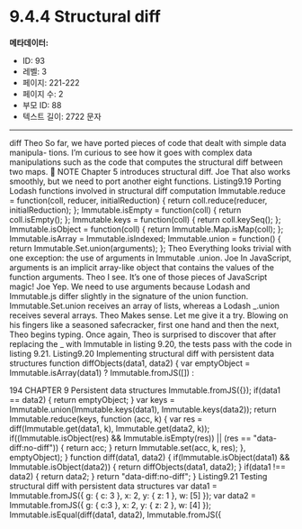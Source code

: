 # 9.4.4 Structural diff

**메타데이터:**
- ID: 93
- 레벨: 3
- 페이지: 221-222
- 페이지 수: 2
- 부모 ID: 88
- 텍스트 길이: 2722 문자

---

diff
Theo So far, we have ported pieces of code that dealt with simple data manipula-
tions. I’m curious to see how it goes with complex data manipulations such as
the code that computes the structural diff between two maps.
 NOTE Chapter 5 introduces structural diff.
Joe That also works smoothly, but we need to port another eight functions.
Listing9.19 Porting Lodash functions involved in structural diff computation
Immutable.reduce = function(coll, reducer, initialReduction) {
return coll.reduce(reducer, initialReduction);
};
Immutable.isEmpty = function(coll) {
return coll.isEmpty();
};
Immutable.keys = function(coll) {
return coll.keySeq();
};
Immutable.isObject = function(coll) {
return Immutable.Map.isMap(coll);
};
Immutable.isArray = Immutable.isIndexed;
Immutable.union = function() {
return Immutable.Set.union(arguments);
};
Theo Everything looks trivial with one exception: the use of arguments in Immutable
.union.
Joe In JavaScript, arguments is an implicit array-like object that contains the values
of the function arguments.
Theo I see. It’s one of those pieces of JavaScript magic!
Joe Yep. We need to use arguments because Lodash and Immutable.js differ slightly
in the signature of the union function. Immutable.Set.union receives an array
of lists, whereas a Lodash _.union receives several arrays.
Theo Makes sense. Let me give it a try.
Blowing on his fingers like a seasoned safecracker, first one hand and then the next, Theo
begins typing. Once again, Theo is surprised to discover that after replacing the _ with
Immutable in listing 9.20, the tests pass with the code in listing 9.21.
Listing9.20 Implementing structural diff with persistent data structures
function diffObjects(data1, data2) {
var emptyObject = Immutable.isArray(data1) ?
Immutable.fromJS([]) :

194 CHAPTER 9 Persistent data structures
Immutable.fromJS({});
if(data1 == data2) {
return emptyObject;
}
var keys = Immutable.union(Immutable.keys(data1), Immutable.keys(data2));
return Immutable.reduce(keys,
function (acc, k) {
var res = diff(Immutable.get(data1, k),
Immutable.get(data2, k));
if((Immutable.isObject(res) && Immutable.isEmpty(res)) ||
(res == "data-diff:no-diff")) {
return acc;
}
return Immutable.set(acc, k, res);
},
emptyObject);
}
function diff(data1, data2) {
if(Immutable.isObject(data1) && Immutable.isObject(data2)) {
return diffObjects(data1, data2);
}
if(data1 !== data2) {
return data2;
}
return "data-diff:no-diff";
}
Listing9.21 Testing structural diff with persistent data structures
var data1 = Immutable.fromJS({
g: {
c: 3
},
x: 2,
y: {
z: 1
},
w: [5]
});
var data2 = Immutable.fromJS({
g: {
c:3
},
x: 2,
y: {
z: 2
},
w: [4]
});
Immutable.isEqual(diff(data1, data2),
Immutable.fromJS({